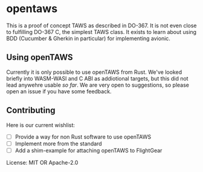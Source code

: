 # opentaws

This is a proof of concept TAWS as described in DO-367. It is not even close to fulfilling
DO-367 C, the simplest TAWS class. It exists to learn about using BDD (Cucumber & Gherkin in
particular) for implementing avionic.

## Using openTAWS

Currently it is only possible to use openTAWS from Rust. We've looked briefly into WASM-WASI
and C ABI as addiotional targets, but this did not lead anywehre usable _so far_. We are very
open to suggestions, so please open an issue if you have some feedback.

## Contributing

Here is our current wishlist:

+ [ ] Provide a way for non Rust software to use openTAWS
+ [ ] Implement more from the standard
+ [ ] Add a shim-example for attaching openTAWS to FlightGear

License: MIT OR Apache-2.0
